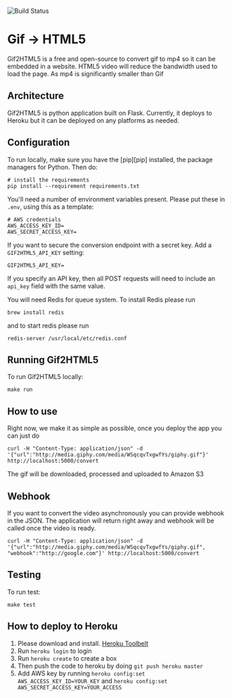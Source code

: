 ![Build Status](https://magnum.travis-ci.com/fusioneng/gif2html5-app.svg?token=qjLxqTcR19p9TfqYJxuN&branch=master)

# Gif -> HTML5

Gif2HTML5 is a free and open-source to convert gif to mp4 so it can be embedded in a website. HTML5 video will reduce the bandwidth used to load the page. As mp4 is significantly smaller than Gif

## Architecture
Gif2HTML5 is python application built on Flask. Currently, it deploys to Heroku but it can be deployed on any platforms as needed.

## Configuration
To run locally, make sure you have the [pip][pip] installed, the package managers for Python. Then do:

```shell
# install the requirements
pip install --requirement requirements.txt
```

You'll need a number of environment variables present. Please put these in `.env`, using this as a template:

```
# AWS credentials
AWS_ACCESS_KEY_ID=
AWS_SECRET_ACCESS_KEY=
```

If you want to secure the conversion endpoint with a secret key. Add a `GIF2HTML5_API_KEY` setting:

```
GIF2HTML5_API_KEY=
```

If you specify an API key, then all POST requests will need to include an `api_key` field with the same value.

You will need Redis for queue system. To install Redis please run
```
brew install redis
```

and to start redis please run
```
redis-server /usr/local/etc/redis.conf
```

## Running Gif2HTML5
To run Gif2HTML5 locally:

```shell
make run
```

## How to use
Right now, we make it as simple as possible, once you deploy the app you can just do
```shell
curl -H "Content-Type: application/json" -d '{"url":"http://media.giphy.com/media/WSqcqvTxgwfYs/giphy.gif"}' http://localhost:5000/convert
```

The gif will be downloaded, processed and uploaded to Amazon S3

## Webhook
If you want to convert the video asynchronously you can provide webhook in the JSON. The application will return right away and webhook will be called once the video is ready.

```shell
curl -H "Content-Type: application/json" -d '{"url":"http://media.giphy.com/media/WSqcqvTxgwfYs/giphy.gif", "webhook":"http://google.com"}' http://localhost:5000/convert

```

## Testing
To run test:

```shell
make test
```

## How to deploy to Heroku
1. Please download and install. [Heroku Toolbelt](https://devcenter.heroku.com/articles/getting-started-with-python#set-up)
2. Run `heroku login` to login
3. Run `heroku create` to create a box
4. Then push the code to heroku by doing `git push heroku master`
4. Add AWS key by running `heroku config:set AWS_ACCESS_KEY_ID=YOUR_KEY` and `heroku config:set AWS_SECRET_ACCESS_KEY=YOUR_ACCESS`
